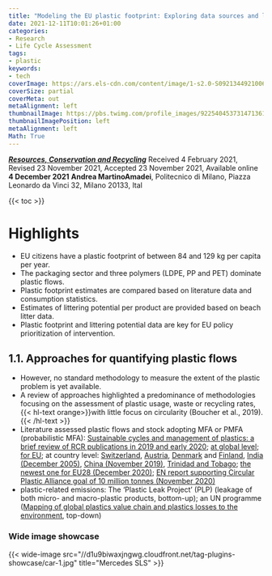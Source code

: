 ```yaml
---
title: "Modeling the EU plastic footprint: Exploring data sources and littering potential"
date: 2021-12-11T10:01:26+01:00
categories:
- Research
- Life Cycle Assessment
tags:
- plastic
keywords:
- tech
coverImage: https://ars.els-cdn.com/content/image/1-s2.0-S0921344921006947-ga1_lrg.jpg
coverSize: partial
coverMeta: out
metaAlignment: left
thumbnailImage: https://pbs.twimg.com/profile_images/922540453731471361/iom5zmuY_400x400.jpg
thumbnailImagePosition: left
metaAlignment: left
Math: True
---
```

[***Resources, Conservation and Recycling***](https://www.sciencedirect.com/science/article/pii/S0921344921006947?via%3Dihub)
Received 4 February 2021, Revised 23 November 2021, Accepted 23 November 2021, Available online **4 December 2021**
**Andrea MartinoAmadei**, Politecnico di Milano, Piazza Leonardo da Vinci 32, Milano 20133, Ital
<!--more-->
{{< toc >}}

# Highlights

* EU citizens have a plastic footprint of between 84 and 129 kg per capita per year.
* The packaging sector and three polymers (LDPE, PP and PET) dominate plastic flows.
* Plastic footprint estimates are compared based on literature data and consumption statistics.
* Estimates of littering potential per product are provided based on beach litter data.
* Plastic footprint and littering potential data are key for EU policy prioritization of intervention.

## 1.1. Approaches for quantifying plastic flows
* However, no standard methodology to measure the extent of the plastic problem is yet available.
* A review of approaches highlighted a predominance of methodologies focusing on the assessment of plastic usage, waste or recycling rates, {{< hl-text orange>}}with little focus on circularity (Boucher et al., 2019).{{< /hl-text >}}
* Literature assessed plastic flows and stock adopting MFA or PMFA (probabilistic MFA): [Sustainable cycles and management of plastics: a brief review of RCR publications in 2019 and early 2020](https://www.sciencedirect.com/science/article/pii/S0921344920301439?via%3Dihub); [at global level](https://www.sciencedirect.com/science/article/pii/S0921344919303659?via%3Dihub); [for EU](https://pubs.acs.org/doi/10.1021/acs.est.8b01513); at country level: [Switzerland](https://pubs.acs.org/doi/10.1021/acs.est.9b02900), [Austria](https://www.sciencedirect.com/science/article/pii/S0921344916302956?via%3Dihub[^]:), [Denmark](https://www2.mst.dk/Udgiv/publications/2019/06/978-87-7038-082-9.pdf) and [Finland](http://arvifinalreport.fi/files/Material%20flow%20analysis%20of%20plastic%20for%20Finland%20160117.pdf), [India (December 2005)](https://www.sciencedirect.com/science/article/pii/S0921344905001588?via%3Dihub), [China (November 2019)](https://www.sciencedirect.com/science/article/pii/S0921344919304902?via%3Dihub), [Trinidad and Tobago](https://www.sciencedirect.com/science/article/pii/S0921344919303313?via%3Dihub); [the newest one for EU28 (December 2020)](https://www.sciencedirect.com/science/article/pii/S2666789420300040?via%3Dihub); [EN report supporting Circular Plastic Alliance goal of 10 million tonnes (November 2020)](https://publications.jrc.ec.europa.eu/repository/handle/JRC122453)
* plastic-related emissions: The ‘Plastic Leak Project’ (PLP) (leakage of both micro- and macro-plastic products, bottom-up); an UN programme ([Mapping of global plastics value chain and plastics losses to the environment](https://wedocs.unep.org/handle/20.500.11822/26745), top-down)

### Wide image showcase
{{< wide-image src="//d1u9biwaxjngwg.cloudfront.net/tag-plugins-showcase/car-1.jpg" title="Mercedes SLS" >}}
